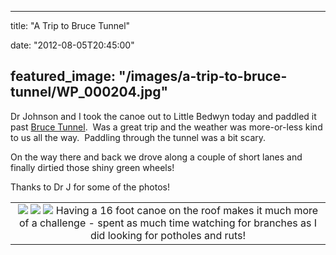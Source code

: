 
---
title: "A Trip to Bruce Tunnel"

date: "2012-08-05T20:45:00"

featured_image: "/images/a-trip-to-bruce-tunnel/WP_000204.jpg"
---



Dr Johnson and I took the canoe out to Little Bedwyn today and paddled it past <a href="http://en.wikipedia.org/wiki/Bruce_Tunnel">Bruce Tunnel</a>.  Was a great trip and the weather was more-or-less kind to us all the way.  Paddling through the tunnel was a bit scary.

On the way there and back we drove along a couple of short lanes and finally dirtied those shiny green wheels!

Thanks to Dr J for some of the photos!

<table align="center" cellpadding="0" cellspacing="0" style="margin-left: auto; margin-right: auto; text-align: center;"><tbody><tr><td style="text-align: center;"><a href="http://1.bp.blogspot.com/-T-KWH1upcsE/UB7aV0bA3YI/AAAAAAAACas/ZS9ibKQpHCg/s1600/WP_000204.jpg"><img src="/images/a-trip-to-bruce-tunnel/WP_000204.jpg"/></a>
<a href="http://4.bp.blogspot.com/-62sDgk0M2ZE/UB7aYJsSO-I/AAAAAAAACa0/YnJn7h1_g1o/s1600/WP_000208.jpg"><img src="/images/a-trip-to-bruce-tunnel/WP_000208.jpg"/></a>
<a href="http://3.bp.blogspot.com/-K_6ZKiuUVKQ/UB7aabLvCkI/AAAAAAAACa8/TSuAbLXSKU8/s1600/WP_000209.jpg"><img src="/images/a-trip-to-bruce-tunnel/WP_000209.jpg"/></a>
Having a 16 foot canoe on the roof makes it much more of a challenge - spent as much time watching for branches as I did looking for potholes and ruts!